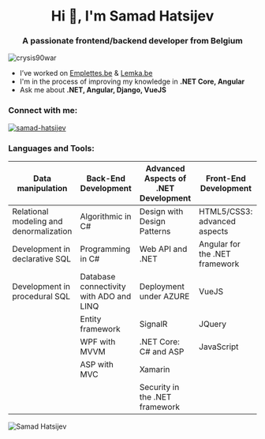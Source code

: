 <h1 align="center">Hi 👋, I'm Samad Hatsijev</h1>
<h3 align="center">A passionate frontend/backend developer from Belgium</h3>

<p align="left"> <img src="https://komarev.com/ghpvc/?username=crysis90war&label=Profile%20views&color=0e75b6&style=flat" alt="crysis90war" /> </p>

- I’ve worked on [Emplettes.be](https://www.emplettes.be/) & [Lemka.be](https://www.lemka.be/)
- I'm in the process of improving my knowledge in **.NET Core, Angular**
- Ask me about **.NET, Angular, Django, VueJS**

<h3 align="left">Connect with me:</h3>
<p align="left">
<a href="https://linkedin.com/in/samad-hatsijev" target="blank">
  <img align="center" src="https://img.shields.io/badge/LinkedIn-0077B5?style=for-the-badge&logo=linkedin&logoColor=white" alt="samad-hatsijev"/>
</a>
</p>

<h3 align="left">Languages and Tools:</h3>

| Data manipulation                       | Back-End Development                    | Advanced Aspects of .NET Development | Front-End Development          |
|-----------------------------------------|-----------------------------------------|--------------------------------------|--------------------------------|
| Relational modeling and denormalization | Algorithmic in C#                       | Design with Design Patterns          | HTML5/CSS3: advanced aspects   |
| Development in declarative SQL          | Programming in C#                       | Web API and .NET                     | Angular for the .NET framework |
| Development in procedural SQL           | Database connectivity with ADO and LINQ | Deployment under AZURE               | VueJS                          |
|                                         | Entity framework                        | SignalR                              | JQuery                         |
|                                         | WPF with MVVM                           | .NET Core: C# and ASP                | JavaScript                     |
|                                         | ASP with MVC                            | Xamarin                              |                                |
|                                         |                                         | Security in the .NET framework       |                                |

<p><img align="left" src="https://github-readme-stats.vercel.app/api/top-langs?username=crysis90war&show_icons=true&locale=en&layout=compact" alt="Samad Hatsijev"/></p>

